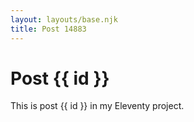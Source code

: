 ```yaml
---
layout: layouts/base.njk
title: Post 14883
---
```


# Post {{ id }}

This is post {{ id }} in my Eleventy project.
